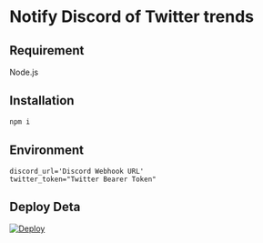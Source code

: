 # Notify Discord of Twitter trends

## Requirement

Node.js

## Installation

```bash
npm i
```

## Environment

```
discord_url='Discord Webhook URL'
twitter_token="Twitter Bearer Token"
```

## Deploy Deta

[![Deploy](https://button.deta.dev/1/svg)](https://go.deta.dev/deploy?repo=https://github.com/tsubasa652/twitter-trend-notify)